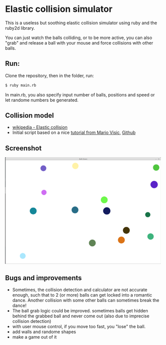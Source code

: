 # Elastic collision simulator
This is a useless but soothing elastic collision simulator using ruby and the ruby2d library.
 
You can just watch the balls colliding, or to be more active, you can also "grab" and release a ball with your mouse and force collisions with other balls.

## Run:
Clone the repository, then in the folder, run:
```sh
$ ruby main.rb
```
In main.rb, you also specify input number of balls, positions and speed or let randome numbers be generated. 

## Collision model
+ [wikipedia - Elastic collision](https://en.wikipedia.org/wiki/Elastic_collision)
+ Initial script based on a nice [tutorial from Mario Visic](https://www.youtube.com/watch?v=e3B8m4vBzB0&feature=emb_logo), [Github](https://github.com/mariovisic/ruby2d-games/tree/master/04%20-%20Collision-Detection)

## Screenshot
![screenshot](/Screenshot.png?raw=true "screenshot")

## Bugs and improvements
+ Sometimes, the collision detection and calculator are not accurate enough, such that to 2 (or more) balls can get locked into a romantic dance. Another collision with some other balls can sometimes break the dance!
+ The ball grab logic could be improved. sometimes balls get hidden behind the grabbed ball and never come out (also due to imprecise collision detection)
+ with user mouse control, if you move too fast, you "lose" the ball. 
+ add walls and randome shapes
+ make a game out of it
